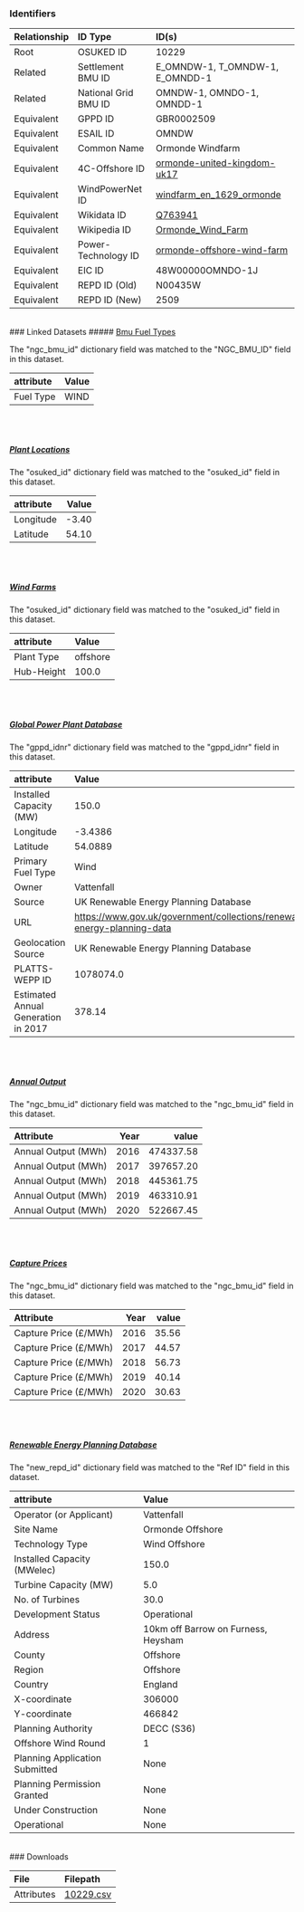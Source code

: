 ### Identifiers

| Relationship   | ID Type              | ID(s)                                                                                                               |
|:---------------|:---------------------|:--------------------------------------------------------------------------------------------------------------------|
| Root           | OSUKED ID            | 10229                                                                                                               |
| Related        | Settlement BMU ID    | E_OMNDW-1, T_OMNDW-1, E_OMNDD-1                                                                                     |
| Related        | National Grid BMU ID | OMNDW-1, OMNDO-1, OMNDD-1                                                                                           |
| Equivalent     | GPPD ID              | GBR0002509                                                                                                          |
| Equivalent     | ESAIL ID             | OMNDW                                                                                                               |
| Equivalent     | Common Name          | Ormonde Windfarm                                                                                                    |
| Equivalent     | 4C-Offshore ID       | [ormonde-united-kingdom-uk17](https://www.4coffshore.com/windfarms/united-kingdom/ormonde-united-kingdom-uk17.html) |
| Equivalent     | WindPowerNet ID      | [windfarm_en_1629_ormonde](https://www.thewindpower.net/windfarm_en_1629_ormonde.php)                               |
| Equivalent     | Wikidata ID          | [Q763941](https://www.wikidata.org/wiki/Q763941)                                                                    |
| Equivalent     | Wikipedia ID         | [Ormonde_Wind_Farm](https://en.wikipedia.org/wiki/Ormonde_Wind_Farm)                                                |
| Equivalent     | Power-Technology ID  | [ormonde-offshore-wind-farm](https://www.power-technology.com/projects/ormonde-offshore-wind-farm)                  |
| Equivalent     | EIC ID               | 48W00000OMNDO-1J                                                                                                    |
| Equivalent     | REPD ID (Old)        | N00435W                                                                                                             |
| Equivalent     | REPD ID (New)        | 2509                                                                                                                |

<br>
### Linked Datasets
##### <a href="https://osuked.github.io/Power-Station-Dictionary/datasets/bmu-fuel-types">Bmu Fuel Types</a>



The "ngc_bmu_id" dictionary field was matched to the "NGC_BMU_ID" field in this dataset.

| attribute   | Value   |
|:------------|:--------|
| Fuel Type   | WIND    |

<br><br>
##### <a href="https://osuked.github.io/Power-Station-Dictionary/datasets/plant-locations">Plant Locations</a>



The "osuked_id" dictionary field was matched to the "osuked_id" field in this dataset.

| attribute   |   Value |
|:------------|--------:|
| Longitude   |   -3.40 |
| Latitude    |   54.10 |

<br><br>
##### <a href="https://osuked.github.io/Power-Station-Dictionary/datasets/wind-farms">Wind Farms</a>



The "osuked_id" dictionary field was matched to the "osuked_id" field in this dataset.

| attribute   | Value    |
|:------------|:---------|
| Plant Type  | offshore |
| Hub-Height  | 100.0    |

<br><br>
##### <a href="https://osuked.github.io/Power-Station-Dictionary/datasets/global-power-plant-database">Global Power Plant Database</a>



The "gppd_idnr" dictionary field was matched to the "gppd_idnr" field in this dataset.

| attribute                           | Value                                                                    |
|:------------------------------------|:-------------------------------------------------------------------------|
| Installed Capacity (MW)             | 150.0                                                                    |
| Longitude                           | -3.4386                                                                  |
| Latitude                            | 54.0889                                                                  |
| Primary Fuel Type                   | Wind                                                                     |
| Owner                               | Vattenfall                                                               |
| Source                              | UK Renewable Energy Planning Database                                    |
| URL                                 | https://www.gov.uk/government/collections/renewable-energy-planning-data |
| Geolocation Source                  | UK Renewable Energy Planning Database                                    |
| PLATTS-WEPP ID                      | 1078074.0                                                                |
| Estimated Annual Generation in 2017 | 378.14                                                                   |

<br><br>
##### <a href="https://osuked.github.io/Power-Station-Dictionary/datasets/annual-output">Annual Output</a>



The "ngc_bmu_id" dictionary field was matched to the "ngc_bmu_id" field in this dataset.

| Attribute           |   Year |     value |
|:--------------------|-------:|----------:|
| Annual Output (MWh) |   2016 | 474337.58 |
| Annual Output (MWh) |   2017 | 397657.20 |
| Annual Output (MWh) |   2018 | 445361.75 |
| Annual Output (MWh) |   2019 | 463310.91 |
| Annual Output (MWh) |   2020 | 522667.45 |

<br><br>
##### <a href="https://osuked.github.io/Power-Station-Dictionary/datasets/capture-prices">Capture Prices</a>



The "ngc_bmu_id" dictionary field was matched to the "ngc_bmu_id" field in this dataset.

| Attribute             |   Year |   value |
|:----------------------|-------:|--------:|
| Capture Price (£/MWh) |   2016 |   35.56 |
| Capture Price (£/MWh) |   2017 |   44.57 |
| Capture Price (£/MWh) |   2018 |   56.73 |
| Capture Price (£/MWh) |   2019 |   40.14 |
| Capture Price (£/MWh) |   2020 |   30.63 |

<br><br>
##### <a href="https://osuked.github.io/Power-Station-Dictionary/datasets/renewable-energy-planning-database">Renewable Energy Planning Database</a>



The "new_repd_id" dictionary field was matched to the "Ref ID" field in this dataset.

| attribute                      | Value                               |
|:-------------------------------|:------------------------------------|
| Operator (or Applicant)        | Vattenfall                          |
| Site Name                      | Ormonde Offshore                    |
| Technology Type                | Wind Offshore                       |
| Installed Capacity (MWelec)    | 150.0                               |
| Turbine Capacity (MW)          | 5.0                                 |
| No. of Turbines                | 30.0                                |
| Development Status             | Operational                         |
| Address                        | 10km off Barrow on Furness, Heysham |
| County                         | Offshore                            |
| Region                         | Offshore                            |
| Country                        | England                             |
| X-coordinate                   | 306000                              |
| Y-coordinate                   | 466842                              |
| Planning Authority             | DECC (S36)                          |
| Offshore Wind Round            | 1                                   |
| Planning Application Submitted | None                                |
| Planning Permission Granted    | None                                |
| Under Construction             | None                                |
| Operational                    | None                                |


<br>
### Downloads


| File       | Filepath                                                                              |
|:-----------|:--------------------------------------------------------------------------------------|
| Attributes | [10229.csv](https://osuked.github.io/Power-Station-Dictionary/object_attrs/10229.csv) |
